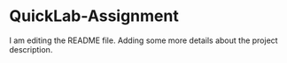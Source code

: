 # QuickLab-Assignment
I am editing the README file. Adding some more details about the project description.
